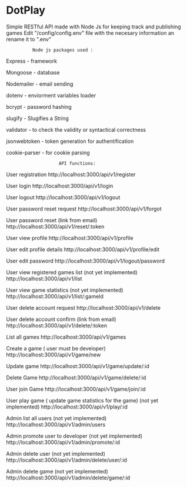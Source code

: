 # DotPlay
Simple RESTful API made with Node Js for keeping track and publishing games
Edit "/config/config.env" file with the necesary information an rename it to ".env"

              Node js packages used :
Express - framework

Mongoose - database

Nodemailer - email sending

dotenv - enviorment variables loader

bcrypt - password hashing

slugify - Slugifies a String

validator - to check the validity or syntactical correctness

jsonwebtoken - token generation for authentification

cookie-parser - for cookie parsing

                        API functions:

User registration
http://localhost:3000/api/v1/register
 
User login
http://localhost:3000/api/v1/login

User logout
http://localhost:3000/api/v1/logout

User password reset request
http://localhost:3000/api/v1/forgot

User password reset (link from email)
http://localhost:3000/api/v1/reset/:token

User view profile
http://localhost:3000/api/v1/profile

User edit profile details
http://localhost:3000/api/v1/profile/edit

User edit password
http://localhost:3000/api/v1/logout/password

User view registered games list (not yet implemented)
http://localhost:3000/api/v1/list 

User view game statistics (not yet implemented)
http://localhost:3000/api/v1/list/:gameId

User delete account request
http://localhost:3000/api/v1/delete

User delete account confirm (link from email)
http://localhost:3000/api/v1/delete/:token

List all games
http://localhost:3000/api/v1/games

Create a game ( user must be developer)
http://localhost:3000/api/v1/game/new

Update game
http://localhost:3000/api/v1/game/update/:id

Delete Game
http://localhost:3000/api/v1/game/delete/:id

User join Game
http://localhost:3000/api/v1/game/join/:id

User play game ( update game statistics for the game) (not yet implemented)
http://localhost:3000/api/v1/play/:id

Admin list all users (not yet implemented)
http://localhost:3000/api/v1/admin/users

Admin promote user to developer (not yet implemented)
http://localhost:3000/api/v1/admin/promote/:id

Admin delete user (not yet implemented)
http://localhost:3000/api/v1/admin/delete/user/:id

Admin delete game (not yet implemented)
http://localhost:3000/api/v1/admin/delete/game/:id
